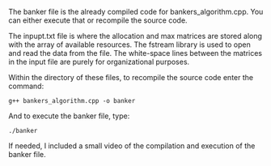 The banker file is the already compiled code for bankers_algorithm.cpp. You can either execute that or recompile the source code. 

The inpupt.txt file is where the allocation and max matrices are stored along with the array of available resources. The fstream library is used to open and read the data from the file. The white-space lines between the matrices in the input file are purely for organizational purposes.

Within the directory of these files, to recompile the source code enter the command:

`g++ bankers_algorithm.cpp -o banker`

And to execute the banker file, type:

`./banker`

If needed, I included a small video of the compilation and execution of the banker file.
